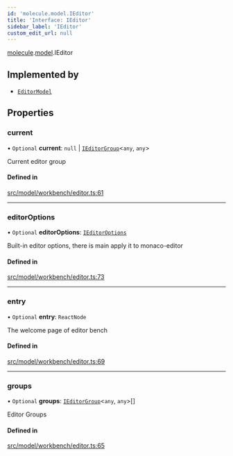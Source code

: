 ```yaml
---
id: 'molecule.model.IEditor'
title: 'Interface: IEditor'
sidebar_label: 'IEditor'
custom_edit_url: null
---
```


[molecule](../namespaces/molecule).[model](../namespaces/molecule.model).IEditor

## Implemented by

-   [`EditorModel`](../classes/molecule.model.EditorModel)

## Properties

### current

• `Optional` **current**: `null` \| [`IEditorGroup`](molecule.model.IEditorGroup)<`any`, `any`\>

Current editor group

#### Defined in

[src/model/workbench/editor.ts:61](https://github.com/DTStack/molecule/blob/46c80551/src/model/workbench/editor.ts#L61)

---

### editorOptions

• `Optional` **editorOptions**: [`IEditorOptions`](../namespaces/molecule.model#ieditoroptions)

Built-in editor options, there is main apply it to monaco-editor

#### Defined in

[src/model/workbench/editor.ts:73](https://github.com/DTStack/molecule/blob/46c80551/src/model/workbench/editor.ts#L73)

---

### entry

• `Optional` **entry**: `ReactNode`

The welcome page of editor bench

#### Defined in

[src/model/workbench/editor.ts:69](https://github.com/DTStack/molecule/blob/46c80551/src/model/workbench/editor.ts#L69)

---

### groups

• `Optional` **groups**: [`IEditorGroup`](molecule.model.IEditorGroup)<`any`, `any`\>[]

Editor Groups

#### Defined in

[src/model/workbench/editor.ts:65](https://github.com/DTStack/molecule/blob/46c80551/src/model/workbench/editor.ts#L65)
